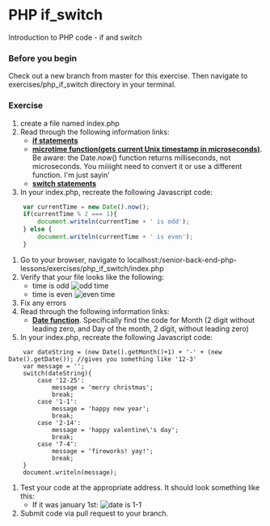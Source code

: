 # PHP if_switch

Introduction to PHP code - if and switch

### Before you begin

Check out a new branch from master for this exercise.  Then navigate to exercises/php_if_switch directory in your terminal.

### Exercise

1. create a file named index.php
1. Read through the following information links:
	* [**if statements**](https://www.php.net/manual/en/control-structures.if.php)
	* [**microtime function(gets current Unix timestamp in microseconds)**](https://www.php.net/manual/en/function.microtime.php).  Be aware: the Date.now() function returns milliseconds, not microseconds.  You miiiight need to convert it or use a different function.  I'm just sayin'
	* [**switch statements**](https://www.php.net/manual/en/control-structures.switch.php)
1. In your index.php, recreate the following Javascript code:
```javascript
	var currentTime = new Date().now();
	if(currentTime % 2 === 1){
		document.writeln(currentTime + ' is odd');
	} else {
		document.writeln(currentTime + ' is even');
	}
```
1. Go to your browser, navigate to localhost:/senior-back-end-php-lessons/exercises/php_if_switch/index.php
1. Verify that your file looks like the following:
	* time is odd ![odd time](../../demoassets/ifswitch_1.png)
	* time is even ![even time](../../demoassets/ifswitch_2.png)
1. Fix any errors
1. Read through the following information links:
	* [**Date function**](https://www.php.net/manual/en/function.date.php).  Specifically find the code for Month (2 digit without leading zero, and Day of the month, 2 digit, without leading zero)
1. In your index.php, recreate the following Javascript code:
```Javscript
	var dateString = (new Date().getMonth()+1) + '-' + (new Date().getDate()); //gives you something like '12-3'
	var message = '';
	switch(dateString){
		case '12-25':
			message = 'merry christmas';
			break;
		case '1-1':
			message = 'happy new year';
			break;
		case '2-14':
			message = 'happy valentine\'s day';
			break;
		case '7-4':
			message = 'fireworks! yay!';
			break;
	}
	document.writeln(message);
```
1. Test your code at the appropriate address.  It should look something like this:
	* If it was january 1st: ![date is 1-1](../../demoassets/ifswitch_3.png)
1. Submit code via pull request to your branch.
